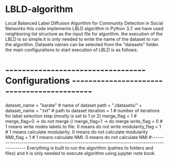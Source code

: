 # LBLD-algorithm
Local Balanced Label Diffusion Algorithm for Community Detection in Social Networks
this code implements LBLD algorithm in Python 3.7.
we have used neighboring list structure as the input file for algorithm.
the execution of the LBLD is so simple.it is only needed to write the name of the dataset to run the algorithm.
Datasets names can be selected from the "datasets" folder.
the main configurations to start execution of LBLD is as follows:
# ---------------------------------- Configurations -------------------------------------------
dataset_name = "karate" # name of dataset
path = "./datasets/" + dataset_name + ".txt" # path to dataset
iteration = 1           # number of iterations for label selection step (mostly is set to 1 or 2)
merge_flag = 1         # merge_flag=0 -> do not merge //  merge_flag=1 -> do merge
write_flag = 0        # 1 means write nodes labels to file. 0 means do not write
modularity_flag = 1  # 1 means calculate modularity. 0 means do not calculate modularity
NMI_flag = 1        # 1 means calculate NMI. 0 means do not calculate NMI
#----------------------------------------------------------------------------------------------
Everything is built to run the algorithm (pathes to folders and files) and it is only needed to execute algorithm using jupyter note book.
